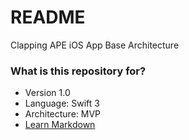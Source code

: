 # README #

Clapping APE iOS App Base Architecture

### What is this repository for? ###

* Version 1.0
* Language: Swift 3
* Architecture: MVP
* [Learn Markdown](http://iyadagha.com/using-mvp-ios-swift/)